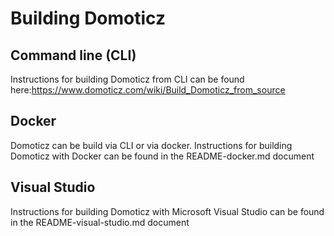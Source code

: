 # Building Domoticz

## Command line (CLI) ##
Instructions for building Domoticz from CLI can be found here:https://www.domoticz.com/wiki/Build_Domoticz_from_source

## Docker ##
Domoticz can be build via CLI or via docker.
Instructions for building Domoticz with Docker can be found in the README-docker.md document

## Visual Studio ##
Instructions for building Domoticz with Microsoft Visual Studio can be found in the README-visual-studio.md document

